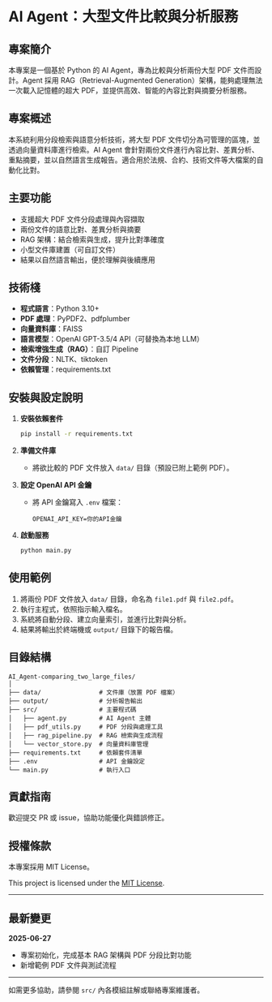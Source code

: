 # AI Agent：大型文件比較與分析服務

## 專案簡介
本專案是一個基於 Python 的 AI Agent，專為比較與分析兩份大型 PDF 文件而設計。Agent 採用 RAG（Retrieval-Augmented Generation）架構，能夠處理無法一次載入記憶體的超大 PDF，並提供高效、智能的內容比對與摘要分析服務。

## 專案概述
本系統利用分段檢索與語意分析技術，將大型 PDF 文件切分為可管理的區塊，並透過向量資料庫進行檢索。AI Agent 會針對兩份文件進行內容比對、差異分析、重點摘要，並以自然語言生成報告。適合用於法規、合約、技術文件等大檔案的自動化比對。

## 主要功能
- 支援超大 PDF 文件分段處理與內容擷取
- 兩份文件的語意比對、差異分析與摘要
- RAG 架構：結合檢索與生成，提升比對準確度
- 小型文件庫建置（可自訂文件）
- 結果以自然語言輸出，便於理解與後續應用

## 技術棧
- **程式語言**：Python 3.10+
- **PDF 處理**：PyPDF2、pdfplumber
- **向量資料庫**：FAISS
- **語言模型**：OpenAI GPT-3.5/4 API（可替換為本地 LLM）
- **檢索增強生成（RAG）**：自訂 Pipeline
- **文件分段**：NLTK、tiktoken
- **依賴管理**：requirements.txt

## 安裝與設定說明

1. **安裝依賴套件**
   ```bash
   pip install -r requirements.txt
   ```

2. **準備文件庫**
   - 將欲比較的 PDF 文件放入 `data/` 目錄（預設已附上範例 PDF）。

3. **設定 OpenAI API 金鑰**
   - 將 API 金鑰寫入 `.env` 檔案：
     ```
     OPENAI_API_KEY=你的API金鑰
     ```

4. **啟動服務**
   ```bash
   python main.py
   ```

## 使用範例

1. 將兩份 PDF 文件放入 `data/` 目錄，命名為 `file1.pdf` 與 `file2.pdf`。
2. 執行主程式，依照指示輸入檔名。
3. 系統將自動分段、建立向量索引，並進行比對與分析。
4. 結果將輸出於終端機或 `output/` 目錄下的報告檔。

## 目錄結構
```
AI_Agent-comparing_two_large_files/
│
├── data/                # 文件庫（放置 PDF 檔案）
├── output/              # 分析報告輸出
├── src/                 # 主要程式碼
│   ├── agent.py         # AI Agent 主體
│   ├── pdf_utils.py     # PDF 分段與處理工具
│   ├── rag_pipeline.py  # RAG 檢索與生成流程
│   └── vector_store.py  # 向量資料庫管理
├── requirements.txt     # 依賴套件清單
├── .env                 # API 金鑰設定
└── main.py              # 執行入口
```

## 貢獻指南
歡迎提交 PR 或 issue，協助功能優化與錯誤修正。

## 授權條款
本專案採用 MIT License。

This project is licensed under the [MIT License](./LICENSE).

---

## 最新變更
**2025-06-27**
- 專案初始化，完成基本 RAG 架構與 PDF 分段比對功能
- 新增範例 PDF 文件與測試流程

---

如需更多協助，請參閱 `src/` 內各模組註解或聯絡專案維護者。 